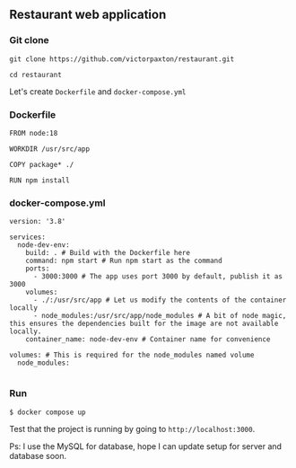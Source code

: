 ## Restaurant web application

### Git clone

```
git clone https://github.com/victorpaxton/restaurant.git
```

```
cd restaurant
```

Let's create `Dockerfile` and `docker-compose.yml`

### Dockerfile

```
FROM node:18

WORKDIR /usr/src/app

COPY package* ./

RUN npm install
```

### docker-compose.yml

```
version: '3.8'

services:
  node-dev-env:
    build: . # Build with the Dockerfile here
    command: npm start # Run npm start as the command
    ports:
      - 3000:3000 # The app uses port 3000 by default, publish it as 3000
    volumes:
      - ./:/usr/src/app # Let us modify the contents of the container locally
      - node_modules:/usr/src/app/node_modules # A bit of node magic, this ensures the dependencies built for the image are not available locally.
    container_name: node-dev-env # Container name for convenience

volumes: # This is required for the node_modules named volume
  node_modules:


```

### Run

```
$ docker compose up
```

Test that the project is running by going to `http://localhost:3000`.

Ps: I use the MySQL for database, hope I can update setup for server and database soon.
